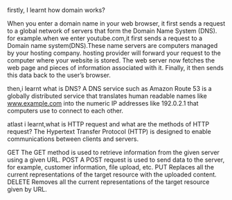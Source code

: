 firstly, I learnt how domain works?

When you enter a domain name in your web browser, it first sends a request to a global network of servers that form the
Domain Name System (DNS).
for example.when we enter youtube.com,it first sends a request to a Domain name system(DNS).These name servers are computers managed by your hosting company. 
 hosting provider will forward your request to the computer where your website is stored.
 The web server now fetches the web page and pieces of information associated with it.
Finally, it then sends this data back to the user’s browser.

then,i learnt what is DNS?
A DNS service such as Amazon Route 53 is a globally distributed service that translates human readable names like www.example.com into the numeric 
IP addresses like 192.0.2.1 that computers use to connect to each other.

atlast i learnt,what is HTTP request and what are the methods of HTTP request?
The Hypertext Transfer Protocol (HTTP) is designed to enable communications between clients and servers.

GET
The GET method is used to retrieve information from the given server using a given URL.
POST
A POST request is used to send data to the server, for example, customer information, file upload, etc.
PUT
Replaces all the current representations of the target resource with the uploaded content.
DELETE
Removes all the current representations of the target resource given by URL.

